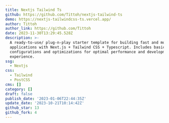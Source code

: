 ```yaml
---
title: Nextjs Tailwind Ts
github: https://github.com/Tittoh/nextjs-tailwind-ts
demo: https://nextjs-tailwindcss-ts.vercel.app/
author: Tittoh
author_link: https://github.com/Tittoh
date: 2023-11-30T13:29:45.528Z
description: >-
  A ready-to-use/ plug-n-play starter template for building fast and modern web
  applications with Next.js + Tailwind CSS + Typescript. Includes basic
  configurations and optimizations for optimal performance and developmer
  experience.
ssg:
  - Nextjs
css:
  - Tailwind
  - PostCSS
cms: []
category: []
draft: false
publish_date: '2023-01-06T22:44:35Z'
update_date: '2023-10-21T10:14:42Z'
github_star: 13
github_fork: 4
---
```


